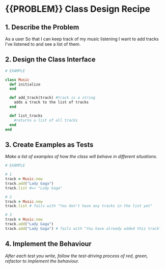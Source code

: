 # {{PROBLEM}} Class Design Recipe

## 1. Describe the Problem

As a user
So that I can keep track of my music listening
I want to add tracks I've listened to and see a list of them.

## 2. Design the Class Interface

```ruby
# EXAMPLE

class Music
  def initialize
  end

  def add_track(track) #track is a string
    adds a track to the list of tracks
  end

  def list_tracks
    #returns a list of all tracks
  end
end

```

## 3. Create Examples as Tests

_Make a list of examples of how the class will behave in different situations._

```ruby
# EXAMPLE

# 1
track = Music.new
track.add("Lady Gaga")
track.list #=> "Lady Gaga"

# 2
track = Music.new
track.list # fails with "You don't have any tracks in the list yet"

# 3
track = Music.new
track.add("Lady Gaga")
track.add("Lady Gaga") # fails with "You have already added this track"

```

## 4. Implement the Behaviour

_After each test you write, follow the test-driving process of red, green, refactor to implement the behaviour._
